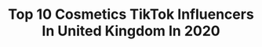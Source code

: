 ---
title: Top 10 Cosmetics TikTok Influencers In United Kingdom In 2020
description: >-
  Find top cosmetics TikTok influencers in United Kingdom in 2020. Most popular hashtags: #cosmetics #makeupart #challenge #fashion.
platform: TikTok
profiles:
  - username: "pinksaladldn"
    fullname: >-
      Vegan Lipgloss 🌸
    location: "United Kingdom"
    followers: 955280
    engagement: 2077
    commentsToLikes: 0.017840
    id: ck9k4dimzs1dl0j78x1rpf3c2
    verified: false
    hashtags: "#lipgloss, #guess, #oil, #barbiegirl"
  - username: "bperfectcosmetics"
    fullname: >-
      BPerfect Cosmetics
    location: "United Kingdom"
    followers: 9497
    engagement: 1443
    commentsToLikes: 0.101138
    id: ck8nh6dlozdvh0j780g0kwjkj
    verified: false
    hashtags: "#tanning, #housepftiktok, #cheekylipkit, #getreadywithbp"
  - username: "lushhull"
    fullname: >-
      Lush Hull
    location: "United Kingdom"
    followers: 4642
    engagement: 1144
    commentsToLikes: 0.027086
    id: ck8ae1a728xa80j78l5wgi5w2
    verified: false
    hashtags: "#thinkpink, #lushuk, #tiktoktraditions, #lushmakeup"
  - username: "indigo.rosee"
    fullname: >-
      Indigo Rosee 💜
    location: "United Kingdom"
    followers: 2628
    engagement: 1619
    commentsToLikes: 0.081017
    id: cka6c07a42cf90i7861tzra9c
    verified: false
    hashtags: "#indiebrands, #onlinebusiness, #sunflower, #office"
  - username: "emicosuk"
    fullname: >-
      𝕰𝖒𝖎
    location: "United Kingdom"
    followers: 73824
    engagement: 2209
    commentsToLikes: 0.027877
    id: ck80nrdnbe5os0j78l5ymjkq5
    verified: false
    hashtags: "#peach, #stickershop, #foryoupage, #onmyown"
  - username: "chloeandcos"
    fullname: >-
      chloeandcosmetics
    location: "United Kingdom"
    followers: 31298
    engagement: 1371
    commentsToLikes: 0.028033
    id: ckacwle55t2w50i78x2m8sizk
    verified: false
    hashtags: "#makeupvideo, #giveaway, #falseeyelashes, #eyes"
  - username: "syla_x"
    fullname: >-
      Sylwia Sus
    location: "United Kingdom"
    followers: 4146
    engagement: 501
    commentsToLikes: 0.044361
    id: ckacf1znzp7n50i78tednp0rh
    verified: false
    hashtags: "#baby, #nature, #teeth, #fresh"
  - username: "miahcarter_"
    fullname: >-
      Lemiah Carter 
    location: "United Kingdom"
    followers: 61283
    engagement: 1589
    commentsToLikes: 0.032337
    id: ck963gntius4y0j78btqyyfci
    verified: false
    hashtags: "#lashbusiness, #weightlosscheck, #ukcomedy, #birthday"
  - username: "chanelkyei6"
    fullname: >-
      CHANEL🦋
    location: "United Kingdom"
    followers: 37442
    engagement: 1256
    commentsToLikes: 0.021585
    id: ck9euz1xsftoa0j78k1vpv4cd
    verified: false
    hashtags: "#viral, #thingstodo, #resinpour, #tutorialhair"
  - username: "carenzaxo"
    fullname: >-
      C
    location: "United Kingdom"
    followers: 4311
    engagement: 339
    commentsToLikes: 0.030456
    id: ckamyiixnho710i78hhtran97
    verified: false
    hashtags: "#putyourbackinit, #cosmeticsurgery, #openupthesafe, #wheresmytwin"
---